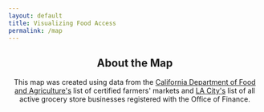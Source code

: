 ```yaml
---
layout: default
title: Visualizing Food Access
permalink: /map
---
```


<head>
  <link rel="stylesheet" href="style.css">
  
  <link rel="stylesheet" href="leaflet/leaflet.css"
     integrity="sha256-kLaT2GOSpHechhsozzB+flnD+zUyjE2LlfWPgU04xyI="
     crossorigin=""/>

  <script src="leaflet/leaflet.js"
     integrity="sha256-WBkoXOwTeyKclOHuWtc+i2uENFpDZ9YPdf5Hf+D7ewM="
     crossorigin=""></script>
</head>

<script src="groceryStores.js"></script>


<center> 
  <h2>About the Map</h2>

  This map was created using data from the <a href="https://www.cdfa.ca.gov/is/docs/CurrentMrktsCounty.pdf">California Department of Food and Agriculture's</a> list of certified farmers' markets and <a href ="https://data.lacity.org/Administration-Finance/Grocery-Stores/g986-7yf9">LA City's</a> list of all active grocery store businesses registered with the Office of Finance.

  <p> </p>

  <div id="geoMap"></div>

</center>

<script>
  var geoMap = L.map('geoMap').setView([34, -118], 9);

  L.tileLayer('https://tile.openstreetmap.org/{z}/{x}/{y}.png', {
    maxZoom: 19,
    attribution: '&copy; <a href="http://www.openstreetmap.org/copyright">OpenStreetMap</a>'
  }).addTo(geoMap);

  fetch("Grocery_Stores.geojson").then(res => res.json()).then(data => {
    // add GeoJSON layer to the map once the file is loaded
    L.geoJson(data).addTo(geoMap);
  });

  for(let i = 0; i < groceryStores.length; i++){
    let obj = groceryStores[i];


    console.log(i);
    console.log(obj.id);
  }

  /* fetch("Farmers_Markets.geojson").then(res => res.json()).then(data => {
    // add GeoJSON layer to the map once the file is loaded
    L.geoJson(data).addTo(geoMap);
  }); */
</script>